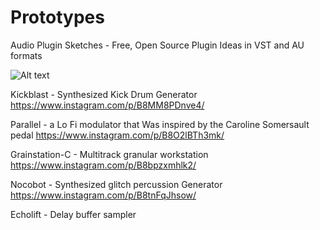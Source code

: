 # Prototypes
Audio Plugin Sketches - Free, Open Source Plugin Ideas in VST and AU formats

![Alt text](https://github.com/micah-frank-studio/Prototypes/blob/master/GrainstationC/GrainstationC_screenshot.jpg?raw=true "Prototype 3 - Grainstation 3")

Kickblast - Synthesized Kick Drum Generator
https://www.instagram.com/p/B8MM8PDnve4/

Parallel  - a Lo Fi modulator that Was inspired by the Caroline Somersault pedal
https://www.instagram.com/p/B8O2lBTh3mk/

Grainstation-C - Multitrack granular workstation
https://www.instagram.com/p/B8bpzxmhlk2/

Nocobot - Synthesized glitch percussion Generator
https://www.instagram.com/p/B8tnFqJhsow/

Echolift - Delay buffer sampler
